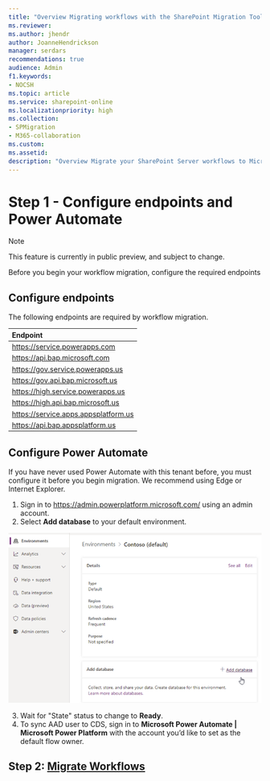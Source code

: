 ```yaml
---
title: "Overview Migrating workflows with the SharePoint Migration Tool (SPMT)"
ms.reviewer: 
ms.author: jhendr
author: JoanneHendrickson
manager: serdars
recommendations: true
audience: Admin
f1.keywords:
- NOCSH
ms.topic: article
ms.service: sharepoint-online
ms.localizationpriority: high
ms.collection:
- SPMigration
- M365-collaboration
ms.custom: 
ms.assetid: 
description: "Overview Migrate your SharePoint Server workflows to Microsoft 365 using the SharePoint Migration Tool (SPMT)"
---
```

# Step 1 - Configure endpoints and Power Automate

>[!Note]
>This feature is currently in public preview, and subject to change.

Before you begin your workflow migration, configure the required endpoints

## Configure endpoints

The following endpoints are required by workflow migration.

|Endpoint|
|:-----|
|https://service.powerapps.com |
|https://api.bap.microsoft.com|
|https://gov.service.powerapps.us|
|https://gov.api.bap.microsoft.us|
|https://high.service.powerapps.us|
|https://high.api.bap.microsoft.us|
|https://service.apps.appsplatform.us|
|https://api.bap.appsplatform.us|



## Configure Power Automate 

If you have never used Power Automate with this tenant before, you must configure it before you begin migration. We recommend using Edge or Internet Explorer.

1.	Sign in to https://admin.powerplatform.microsoft.com/ using an admin account.
2.	Select **Add database** to your default environment.

![Add powerautomate database](media/spmt-add-powerautomate-db.png)

3.	Wait for "State" status to change to **Ready**.
4.	To sync AAD user to CDS, sign in to **Microsoft Power Automate | Microsoft Power Platform** with the account you’d like to set as the default flow owner.


## Step 2:  [Migrate Workflows](spmt-workflow-step2.md)